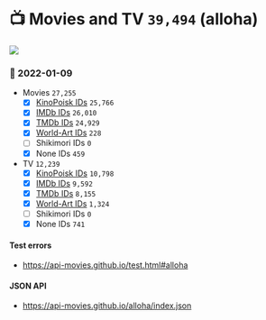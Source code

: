# :tv: Movies and TV `39,494` (alloha)

<a href="https://API-Movies.github.io"><img src="https://API-Movies.github.io/banner.png?cache"></a>

### :date: 2022-01-09
- Movies `27,255`
  - [x] <a href="https://API-Movies.github.io/alloha/movie_kinopoisk_ids.json">KinoPoisk IDs</a> `25,766`
  - [x] <a href="https://API-Movies.github.io/alloha/movie_imdb_ids.json">IMDb IDs</a> `26,010`
  - [x] <a href="https://API-Movies.github.io/alloha/movie_tmdb_ids.json">TMDb IDs</a> `24,929`
  - [x] <a href="https://API-Movies.github.io/alloha/movie_world_art_ids.json">World-Art IDs</a> `228`
  - [ ] Shikimori IDs `0`
  - [x] None IDs `459`
- TV `12,239`
  - [x] <a href="https://API-Movies.github.io/alloha/tv_kinopoisk_ids.json">KinoPoisk IDs</a> `10,798`
  - [x] <a href="https://API-Movies.github.io/alloha/tv_imdb_ids.json">IMDb IDs</a> `9,592`
  - [x] <a href="https://API-Movies.github.io/alloha/tv_tmdb_ids.json">TMDb IDs</a> `8,155`
  - [x] <a href="https://API-Movies.github.io/alloha/tv_world_art_ids.json">World-Art IDs</a> `1,324`
  - [ ] Shikimori IDs `0`
  - [x] None IDs `741`
#### Test errors
- <a href='https://api-movies.github.io/test.html#alloha'>https://api-movies.github.io/test.html#alloha</a>
#### JSON API
- <a href='https://api-movies.github.io/alloha/index.json'>https://api-movies.github.io/alloha/index.json</a>
